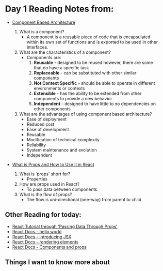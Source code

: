 # Day 1 Reading Notes from:

- [Component Based Architecture](<https://www.tutorialspoint.com/software_architecture_design/component_based_architecture.htm>)

    1. What is a component?
        - A component is a reusable piece of code that is encapsulated within its own set of functions and is exported to be used in other interfaces.
    2. What are the characteristics of a component?
        - Components are:
            1. <b>Reusable</b> - designed to be reused however, there are some that do have a specific task
            2. <b>Replaceable</b> - can be substituted with other similar components
            3. <b>Not Context Specific</b> - should be able to operate in different environments or contexts
            4. <b>Extensible</b> - has the ability to be extended from other components to provide a new behavior
            5. <b>Independent</b> - designed to have little to no dependencies on other components
    3. What are the advantages of using component based architecture?
        - Ease of deployment
        - Reduced cost
        - Ease of development
        - Reusable
        - Modification of technical complexity
        - Reliability
        - System maintenance and evolution
        - Independent

- [What is Props and How to Use it in React](<https://itnext.io/what-is-props-and-how-to-use-it-in-react-da307f500da0#:~:text=%E2%80%9CProps%E2%80%9D%20is%20a%20special%20keyword,way%20from%20parent%20to%20child>)

    1. What is 'props' short for?
        - Properties
    2. How are props used in React?
        - To pass data between components
    3. What is the flow of props?
        - The flow is uni-directional (one-way) from parent to child

## Other Reading for today:

- [React Tutorial through 'Passing Data Through Props'](<https://reactjs.org/tutorial/tutorial.html>)
- [React Docs - hello world](<https://reactjs.org/docs/hello-world.html>)
- [React Docs - introducing JSX](<https://reactjs.org/docs/introducing-jsx.html>)
- [React Docs - rendering elements](<https://reactjs.org/docs/rendering-elements.html>)
- [React Docs - Components and props](<https://reactjs.org/docs/components-and-props.html>)

## Things I want to know more about
